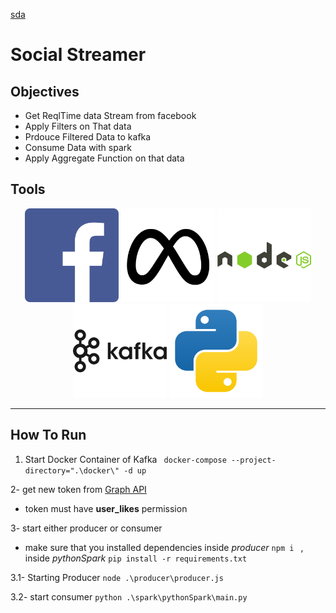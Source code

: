 [sda](sdaad)

# Social Streamer

## Objectives

* Get ReqlTime data Stream from facebook
* Apply Filters on That data
* Prdouce Filtered Data to kafka
* Consume Data with spark
* Apply Aggregate Function on that data

## Tools

<p style='text-align: center'>
<img src='./icons/facebook-icon-logo-svgrepo-com.svg' alt='facebook logo' width=150>
<img src='./icons/meta-logo-facebook-svgrepo-com.svg' alt='meta facebook logo' width=150>
<img src='./icons/nodejs-logo-svgrepo-com.svg' alt='nodejs logo' width=150>
<img src='./icons/kafka-svgrepo-com.svg' alt='kafka logo' width=150>
<img src='./icons/python-svgrepo-com.svg' alt='python logo' width=150>
</p>

---

## How To Run

1. Start Docker Container of Kafka ` docker-compose --project-directory=".\docker\" -d up`

2- get new token from [Graph API](https://developers.facebook.com/tools/explorer/)

* token must have __user_likes__ permission
  
3- start either producer or consumer

* make sure that you installed dependencies inside *producer* `npm i ` , inside *pythonSpark* `pip install -r requirements.txt`
   

3.1- Starting Producer ` node .\producer\producer.js `

3.2- start consumer ` python .\spark\pythonSpark\main.py `